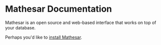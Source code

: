 # Mathesar Documentation

Mathesar is an open source and web-based interface that works on top of your database.

Perhaps you'd like to [install Mathesar](/installation/docker-compose/).
